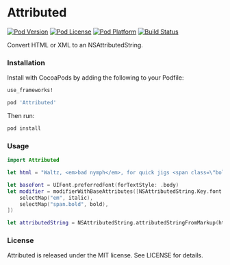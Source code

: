 # Attributed

[![Pod Version](https://img.shields.io/cocoapods/v/Attributed.svg)](Attributed.podspec)
[![Pod License](https://img.shields.io/cocoapods/l/Attributed.svg)](LICENSE)
[![Pod Platform](https://img.shields.io/cocoapods/p/Attributed.svg)](Attributed.podspec)
[![Build Status](https://img.shields.io/travis/CrossWaterBridge/Attributed.svg?branch=master)](https://travis-ci.org/CrossWaterBridge/Attributed)

Convert HTML or XML to an NSAttributedString.

### Installation

Install with CocoaPods by adding the following to your Podfile:

```ruby
use_frameworks!

pod 'Attributed'
```

Then run:

```bash
pod install
```

### Usage

```swift
import Attributed

let html = "Waltz, <em>bad nymph</em>, for quick jigs <span class=\"bold\">vex</span>."

let baseFont = UIFont.preferredFont(forTextStyle: .body)
let modifier = modifierWithBaseAttributes([NSAttributedString.Key.font: baseFont], modifiers: [
	selectMap("em", italic),
	selectMap("span.bold", bold),
])

let attributedString = NSAttributedString.attributedStringFromMarkup(html, withModifier: modifier)
```

### License

Attributed is released under the MIT license. See LICENSE for details.
